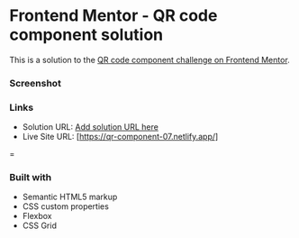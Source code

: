 # Frontend Mentor - QR code component solution

This is a solution to the [QR code component challenge on Frontend Mentor](https://www.frontendmentor.io/challenges/qr-code-component-iux_sIO_H).

### Screenshot

### Links

- Solution URL: [Add solution URL here](https://your-solution-url.com)
- Live Site URL: [https://qr-component-07.netlify.app/]

=

### Built with

- Semantic HTML5 markup
- CSS custom properties
- Flexbox
- CSS Grid
